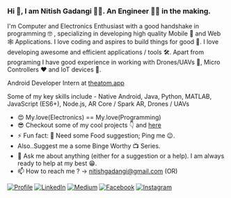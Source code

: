 ### Hi 👋, I am Nitish Gadangi 👨‍💻. An Engineer 👨‍🎓 in the making.

I'm Computer and Electronics Enthusiast with a good handshake in programming 🤓 , specializing in developing high quality Mobile 📱 and Web 🕸 Applications. I love coding and aspires to build things for good 🚀. I love developing awesome and efficient applications / tools 🛠. Apart from programing I have good experience in working with Drones/UAVs 🚁, Micro Controllers ❤ and IoT devices 🔌.

Android Developer Intern at [theatom.app](https://www.theatom.app)

Some of my key skills include - Native Android, Java, Python, MATLAB, JavaScript (ES6+), Node.js, AR Core / Spark AR, Drones / UAVs
 
* 😍 My.love(Electronics) == My.love(Programming)
* 😎 Checkout some of my cool projects 👇 and [here](https://github.com/NitishGadangi?tab=repositories)
* ⚡ Fun fact: 🍜 Need some Food suggestion; Ping me 😉. 
*  Also..Suggest me a some Binge Worthy 📺 Series.
* 💬 Ask me about anything (either for a suggestion or a help). I am always ready to help at my best 😁.
* 📫 How to reach me ? -> nitishgadangi@gmail.com (OR)

[![Profile](https://img.shields.io/badge/Website-orange.svg?style=for-the-badge&logo=google-chrome&logoColor=white)](https://nitishgadangi.github.io/)
[![LinkedIn](https://img.shields.io/badge/LinkedIn-blue.svg?style=for-the-badge&logo=linkedin)](https://in.linkedin.com/in/Nitish-Gadangi/)
[![Medium](https://img.shields.io/badge/medium-black.svg?style=for-the-badge&logo=medium)](https://medium.com/@nitishgadangi)
[![Facebook](https://img.shields.io/badge/facebook-blue.svg?style=for-the-badge&logo=facebook&logoColor=white)](https://www.facebook.com/nitish.gadangi)
[![Instagram](https://img.shields.io/badge/Instagram-red.svg?style=for-the-badge&logo=instagram&logoColor=white)](https://www.instagram.com/so_called_geek/)
